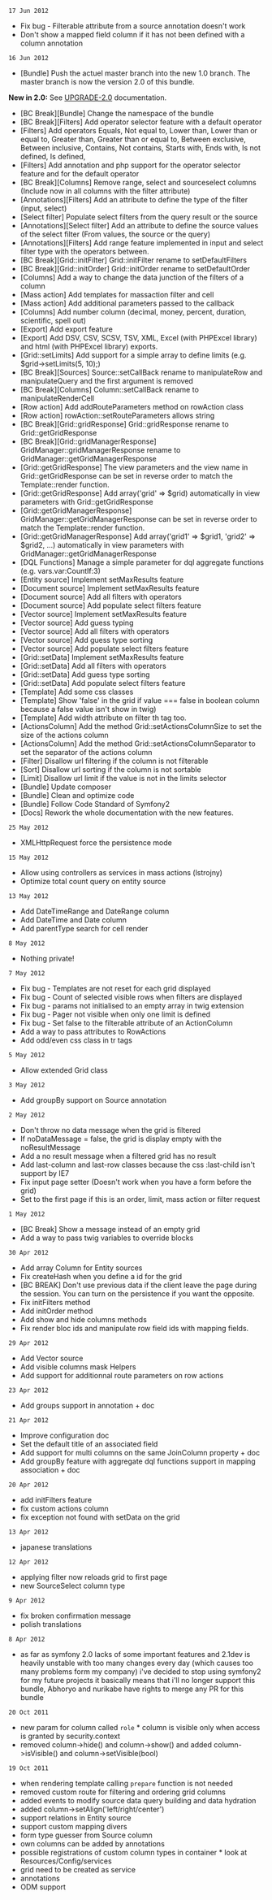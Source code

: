 `17 Jun 2012`

 * Fix bug - Filterable attribute from a source annotation doesn't work
 * Don't show a mapped field column if it has not been defined with a column annotation

`16 Jun 2012`

 * [Bundle] Push the actuel master branch into the new 1.0 branch. The master branch is now the version 2.0 of this bundle.

**New in 2.0:** See [UPGRADE-2.0](UPGRADE-2.0.md) documentation.

 * [BC Break][Bundle] Change the namespace of the bundle
 * [BC Break][Filters] Add operator selector feature with a default operator
 * [Filters] Add operators Equals, Not equal to, Lower than, Lower than or equal to, Greater than, Greater than or equal to, Between exclusive, Between inclusive, Contains, Not contains, Starts with, Ends with, Is not defined, Is defined,
 * [Filters] Add annotation and php support for the operator selector feature and for the default operator
 * [BC Break][Columns] Remove range, select and sourceselect columns (Include now in all columns with the filter attribute)
 * [Annotations][Filters] Add an attribute to define the type of the filter (input, select)
 * [Select filter] Populate select filters from the query result or the source
 * [Annotations][Select filter] Add an attribute to define the source values of the select filter (From values, the source or the query)
 * [Annotations][Filters] Add range feature implemented in input and select filter type with the operators between.
 * [BC Break][Grid::initFilter] Grid::initFilter rename to setDefaultFilters
 * [BC Break][Grid::initOrder] Grid::initOrder rename to setDefaultOrder
 * [Columns] Add a way to change the data junction of the filters of a column
 * [Mass action] Add templates for massaction filter and cell
 * [Mass action] Add additional parameters passed to the callback
 * [Columns] Add number column (decimal, money, percent, duration, scientific, spell out)
 * [Export] Add export feature
 * [Export] Add DSV, CSV, SCSV, TSV, XML, Excel (with PHPExcel library) and html (with PHPExcel library) exports.
 * [Grid::setLimits] Add support for a simple array to define limits (e.g. $grid->setLimits(5, 10);)
 * [BC Break][Sources] Source::setCallBack rename to manipulateRow and manipulateQuery and the first argument is removed
 * [BC Break][Columns] Column::setCallBack rename to manipulateRenderCell
 * [Row action] Add addRouteParameters method on rowAction class
 * [Row action] rowAction::setRouteParameters allows string
 * [BC Break][Grid::gridResponse] Grid::gridResponse rename to Grid::getGridResponse
 * [BC Break][Grid::gridManagerResponse] GridManager::gridManagerResponse rename to GridManager::getGridManagerResponse
 * [Grid::getGridResponse] The view parameters and the view name in Grid::getGridResponse can be set in reverse order to match the Template::render function.
 * [Grid::getGridResponse] Add array('grid' => $grid) automatically in view parameters with Grid::getGridResponse
 * [Grid::getGridManagerResponse] GridManager::getGridManagerResponse can be set in reverse order to match the Template::render function.
 * [Grid::getGridManagerResponse] Add array('grid1' => $grid1, 'grid2' => $grid2, ...) automatically in view parameters with GridManager::getGridManagerResponse
 * [DQL Functions] Manage a simple parameter for dql aggregate functions (e.g. vars.var:CountIf:3)
 * [Entity source] Implement setMaxResults feature
 * [Document source] Implement setMaxResults feature
 * [Document source] Add all filters with operators
 * [Document source] Add populate select filters feature
 * [Vector source] Implement setMaxResults feature
 * [Vector source] Add guess typing
 * [Vector source] Add all filters with operators
 * [Vector source] Add guess type sorting
 * [Vector source] Add populate select filters feature
 * [Grid::setData] Implement setMaxResults feature
 * [Grid::setData] Add all filters with operators
 * [Grid::setData] Add guess type sorting
 * [Grid::setData] Add populate select filters feature
 * [Template] Add some css classes
 * [Template] Show 'false' in the grid if value === false in boolean column because a false value isn't show in twig)
 * [Template] Add width attribute on filter th tag too.
 * [ActionsColumn] Add the method Grid::setActionsColumnSize to set the size of the actions column
 * [ActionsColumn] Add the method Grid::setActionsColumnSeparator to set the separator of the actions column
 * [Filter] Disallow url filtering if the column is not filterable
 * [Sort] Disallow url sorting if the column is not sortable
 * [Limit] Disallow url limit if the value is not in the limits selector
 * [Bundle] Update composer
 * [Bundle] Clean and optimize code
 * [Bundle] Follow Code Standard of Symfony2
 * [Docs] Rework the whole documentation with the new features.

`25 May 2012`

 * XMLHttpRequest force the persistence mode

`15 May 2012`

 * Allow using controllers as services in mass actions (lstrojny)
 * Optimize total count query on entity source

`13 May 2012`

 * Add DateTimeRange and DateRange column
 * Add DateTime and Date column
 * Add parentType search for cell render

`8 May 2012`

 * Nothing private!

`7 May 2012`

 * Fix bug - Templates are not reset for each grid displayed
 * Fix bug - Count of selected visible rows when filters are displayed
 * Fix bug - params not initialised to an empty array in twig extension
 * Fix bug - Pager not visible when only one limit is defined
 * Fix bug - Set false to the filterable attribute of an ActionColumn
 * Add a way to pass attributes to RowActions
 * Add odd/even css class in tr tags

`5 May 2012`

 * Allow extended Grid class

`3 May 2012`

 * Add groupBy support on Source annotation

`2 May 2012`

 * Don't throw no data message when the grid is filtered
 * If noDataMessage = false, the grid is display empty with the noResultMessage
 * Add a no result message when a filtered grid has no result
 * Add last-column and last-row classes because the css :last-child isn't support by IE7
 * Fix input page setter (Doesn't work when you have a form before the grid)
 * Set to the first page if this is an order, limit, mass action or filter request

`1 May 2012`

 * [BC Break] Show a message instead of an empty grid
 * Add a way to pass twig variables to override blocks

`30 Apr 2012`

 * Add array Column for Entity sources
 * Fix createHash when you define a id for the grid
 * [BC BREAK] Don't use previous data if the client leave the page during the session. You can turn on the persistence if you want the opposite.
 * Fix initFilters method
 * Add initOrder method
 * Add show and hide columns methods
 * Fix render bloc ids and manipulate row field ids with mapping fields.

`29 Apr 2012`

 * Add Vector source
 * Add visible columns mask Helpers
 * Add support for additionnal route parameters on row actions

`23 Apr 2012`

 * Add groups support in annotation + doc

`21 Apr 2012`

 * Improve configuration doc
 * Set the default title of an associated field
 * Add support for multi columns on the same JoinColumn property + doc
 * Add groupBy feature with aggregate dql functions support in mapping association + doc

`20 Apr 2012`

 * add initFilters feature
 * fix custom actions column
 * fix exception not found with setData on the grid

`13 Apr 2012`

 * japanese translations

`12 Apr 2012`

 * applying filter now reloads grid to first page
 * new SourceSelect column type

`9 Apr 2012`

 * fix broken confirmation message
 * polish translations

`8 Apr 2012`

 * as far as symfony 2.0 lacks of some important features and 2.1dev is heavily unstable with too many changes every day (which causes too many problems form my company) i've decided to stop using symfony2 for my future projects it basically means that i'll no longer support this bundle, Abhoryo and nurikabe have rights to merge any PR for this bundle

`20 Oct 2011`

 * new param for column called `role` * column is visible only when access is granted by security.context
 * removed column->hide() and column->show() and added column->isVisible() and column->setVisible(bool)

`19 Oct 2011`

 * when rendering template calling `prepare` function is not needed
 * removed custom route for filtering and ordering grid columns
 * added events to modify source data query building and data hydration
 * added column->setAlign('left/right/center')
 * support relations in Entity source
 * support custom mapping divers
 * form type guesser from Source column
 * own columns can be added by annotations
 * possible registrations of custom column types in container * look at Resources/Config/services
 * grid need to be created as service
 * annotations
 * ODM support